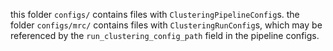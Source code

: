 this folder `configs/` contains files with `ClusteringPipelineConfig`s. the folder `configs/mrc/` contains files with `ClusteringRunConfig`s, which may be referenced by the `run_clustering_config_path` field in the pipeline configs.